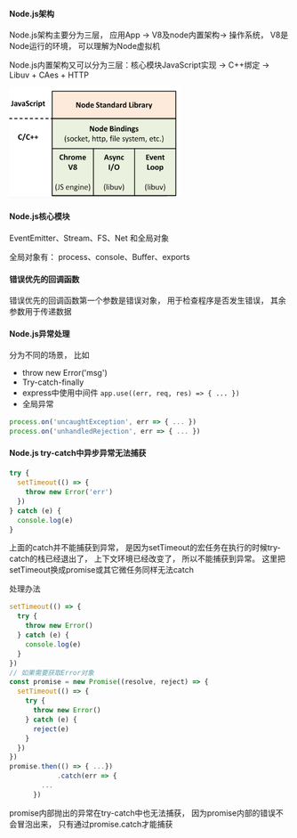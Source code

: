 #### Node.js架构

Node.js架构主要分为三层， 应用App -> V8及node内置架构-> 操作系统， V8是Node运行的环境， 可以理解为Node虚拟机

Node.js内置架构又可以分为三层：核心模块JavaScript实现 -> C++绑定 -> Libuv + CAes + HTTP

<img src="../../assets/屏幕快照 2020-06-12 上午8.08.18.png" alt="屏幕快照 2020-06-12 上午8.08.18" style="zoom:30%;" />

#### Node.js核心模块

EventEmitter、Stream、FS、Net 和全局对象

全局对象有： process、console、Buffer、exports





#### 错误优先的回调函数

错误优先的回调函数第一个参数是错误对象， 用于检查程序是否发生错误， 其余参数用于传递数据



#### Node.js异常处理

分为不同的场景， 比如

* throw new Error('msg')
* Try-catch-finally
* express中使用中间件 `app.use((err, req, res) => { ... })`
* 全局异常

```js
process.on('uncaughtException', err => { ... })
process.on('unhandledRejection', err => { ... })
```



#### Node.js try-catch中异步异常无法捕获

```js
try {
  setTimeout(() => {
    throw new Error('err')
  })
} catch (e) {
  console.log(e)
}
```

上面的catch并不能捕获到异常， 是因为setTimeout的宏任务在执行的时候try-catch的栈已经退出了， 上下文环境已经改变了， 所以不能捕获到异常。 这里把setTimeout换成promise或其它微任务同样无法catch

处理办法

```js
setTimeout(() => {
  try {
    throw new Error()
  } catch (e) {
    console.log(e)
  }
})
// 如果需要获取Error对象
const promise = new Promise((resolve, reject) => {
  setTimeout(() => {
    try {
      throw new Error()
    } catch (e) {
      reject(e)
    }
  })
}) 
promise.then(() => { ...})
			.catch(err => {
        ...
      })
```

promise内部抛出的异常在try-catch中也无法捕获， 因为promise内部的错误不会冒泡出来， 只有通过promise.catch才能捕获

